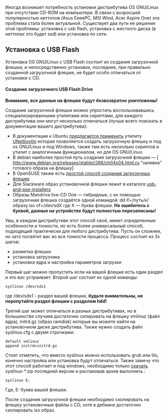 Иногда возникает потребность установки дистрибутива OS GNU/Linux при
отсутствии CD-ROM на компьютере. В связи с возросшей популярностью
неттопов (Asus EeeePC, MSI Wind, Acer Aspire One) эта проблема стала
более актуальной. Существует два пути ее решения этой проблемы:
установка с usb flash, установка с жесткого диска (в неттопах это
будет ssd) или установка по сети.

## Установка с USB Flash

Установка OS GNU/Linux с USB Flash состоит из создания загрузочной
флешки, и непосредственно установки, последнее, при правильно
созданной загрузочной флешке, не будет особо отличаться от
установки с CD.

#### Создание загрузочного USB Flash Drive

**Внимание, все данные на флешке будут безвозвратно уничтожены\!**

Создание загрузочной флешки можно упростить воспользовавшись
специализированными утилитами или скриптами, для каждого
дистрибутива они могут несколько отличаться (лучше всего поискать в
документации вашего дистрибутива):

  - В документации к Ubuntu [предлагается
    применить](https://help.ubuntu.com/community/Installation/FromUSBStick)
    утилиту [UNetbootin](http://unetbootin.sourceforge.net/) которая
    позволяется создать загрузочную флешку и под os GNU/Linux и под
    Windows, также там есть несколько скриптов и утилит с аналогичным
    функционалом, но для OS GNU/Linux.
  - В debian наиболее простой путь создания загрузочной флешки — \[
    <http://www.debian.org/releases/stable/i386/ch04s04.html.ru>
    "заливка" готового образа на флешку\]
  - В OpenSUSE также есть [простой способ создания загрузочных
    флешек](http://ru.opensuse.org/Installation_without_CD#.D0.A1.D0.BE.D0.B7.D0.B4.D0.B0.D0.BD.D0.B8.D0.B5__.D0.B7.D0.B0.D0.B3.D1.80.D1.83.D0.B7.D0.BE.D1.87.D0.BD.D0.BE.D0.B9_USB_.D0.A4.D0.BB.D1.8D.D1.88_.D0.9A.D0.B0.D1.80.D1.82.D1.8B_.D0.B8.D1.81.D0.BF.D0.BE.D0.BB.D1.8C.D0.B7.D1.83.D1.8F_Linux)
  - Для Slackware образ установочной флешки лежит в каталоге
    [usb-and-pxe-installers](http://slackware.at/data/slackware-12.1/usb-and-pxe-installers/README_USB.TXT)
  - Образы Mandriva live-CD One — гибридные, с их помощью загрузочная
    флешка создаётся одной командой:
        dd if=/путь/к/образу.iso of=/dev/sdX
    где X — буква флешки. **Не ошибитесь с буквой, данные на устройстве
    будут полностью перезаписаны\!**

Увы, в каждом дистрибутиве этот способ свой, имеет определенные
особенности и тонкости, но есть более универсальный способ,
подходящий практически для любого дистрибутива. Пусть он сложнее, но
зато посвятит вас во все тонкости процесса. Процесс состоит из 3х шагов:

  - разметка флешки
  - установка загрузчика
  - установка ядра и настройка параметров загрузки

Первый шаг можно пропустить если на вашей флешке есть один раздел и это
вас устраивает. Второй шаг состоит из одной команды:

    syslinux /dev/sdx1

где /dev/sdx1 - раздел вашей флешки, **будьте внимательны, не
перепутайте раздел флешки с разделом hdd\!**

Третий шаг может отличаться в разных дистрибутивах, но в большинстве
случаев достаточно скпировать на флешку vmlinuz (файл ядра),
initrd.gz (образ ramdisk) которые вы можете найти на установочном диске
дистрибутива. Также нужно создать файл syslinux.cfg с двумя строчками:

    default vmlinuz
    append initrd=initrd.gz

Стоит отметить, что вместо syslinux можно использовать grub или lilo,
конечно настройка или установка будут отличаться. Также замечу что
этот способ работает и под windows, необходимо только
[скачать](http://www.kernel.org/pub/linux/utils/boot/syslinux/)
syslinux-\*.zip последней версии и распаковав архив выполнить :

    syslinux E:

Где, E: буква вашей флешки.

После создания загрузочной флешки необходимо скопировать на флешку
установочные файлы с CD, хотя в дебиане достаточно скопировать iso
образ.

